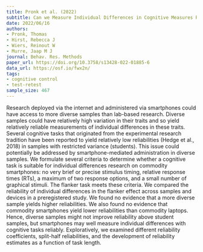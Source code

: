 ```yaml
---
title: Pronk et al. (2022)
subtitle: Can we Measure Individual Differences in Cognitive Measures Reliably via Smartphones? A Comparison of the Flanker Effect Across Device Types and Samples
date: 2022/06/16
authors:
- Pronk, Thomas
- Hirst, Rebecca J
- Wiers, Reinout W
- Murre, Jaap M J
journal: Behav. Res. Methods
paper_url: https://doi.org/10.3758/s13428-022-01885-6
data_url: https://osf.io/fwx2n/
tags:
- cognitive control
- test-retest
sample_size: 467
---
```


Research deployed via the internet and administered via smartphones could have access to more diverse samples than lab-based research. Diverse samples could have relatively high variation in their traits and so yield relatively reliable measurements of individual differences in these traits. Several cognitive tasks that originated from the experimental research tradition have been reported to yield relatively low reliabilities (Hedge et al., 2018) in samples with restricted variance (students). This issue could potentially be addressed by smartphone-mediated administration in diverse samples. We formulate several criteria to determine whether a cognitive task is suitable for individual differences research on commodity smartphones: no very brief or precise stimulus timing, relative response times (RTs), a maximum of two response options, and a small number of graphical stimuli. The flanker task meets these criteria. We compared the reliability of individual differences in the flanker effect across samples and devices in a preregistered study. We found no evidence that a more diverse sample yields higher reliabilities. We also found no evidence that commodity smartphones yield lower reliabilities than commodity laptops. Hence, diverse samples might not improve reliability above student samples, but smartphones may well measure individual differences with cognitive tasks reliably. Exploratively, we examined different reliability coefficients, split-half reliabilities, and the development of reliability estimates as a function of task length.
